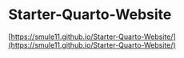 # Starter-Quarto-Website

[https://smule11.github.io/Starter-Quarto-Website/](https://smule11.github.io/Starter-Quarto-Website/)
